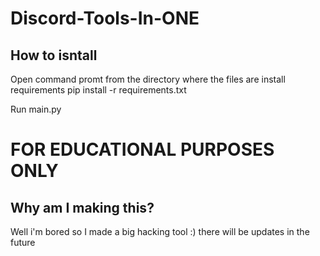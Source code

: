 # Discord-Tools-In-ONE

## How to isntall
Open command promt from the directory where the files are
install requirements
pip install -r requirements.txt

Run main.py

# FOR EDUCATIONAL PURPOSES ONLY

## Why am I making this?
Well i'm bored so I made a big hacking tool :) there will be updates in the future

